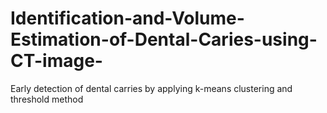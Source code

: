 # Identification-and-Volume-Estimation-of-Dental-Caries-using-CT-image-
Early detection of dental carries by applying k-means clustering and threshold method
